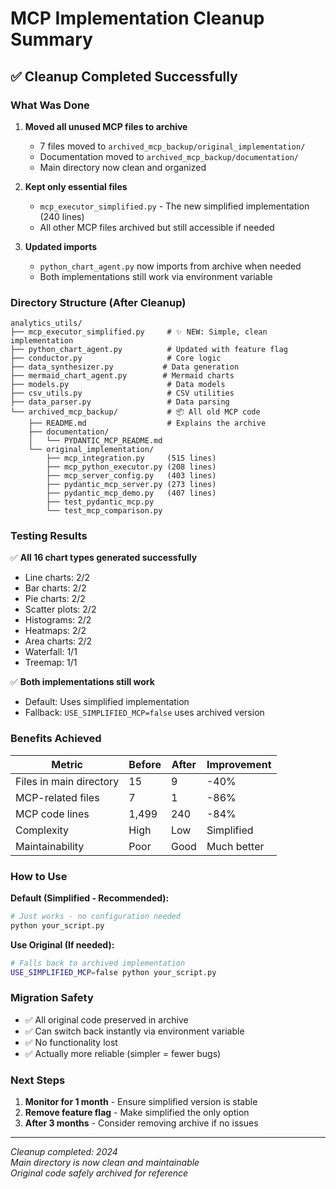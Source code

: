 # MCP Implementation Cleanup Summary

## ✅ Cleanup Completed Successfully

### What Was Done

1. **Moved all unused MCP files to archive**
   - 7 files moved to `archived_mcp_backup/original_implementation/`
   - Documentation moved to `archived_mcp_backup/documentation/`
   - Main directory now clean and organized

2. **Kept only essential files**
   - `mcp_executor_simplified.py` - The new simplified implementation (240 lines)
   - All other MCP files archived but still accessible if needed

3. **Updated imports**
   - `python_chart_agent.py` now imports from archive when needed
   - Both implementations still work via environment variable

### Directory Structure (After Cleanup)

```
analytics_utils/
├── mcp_executor_simplified.py     # ✨ NEW: Simple, clean implementation
├── python_chart_agent.py          # Updated with feature flag
├── conductor.py                   # Core logic
├── data_synthesizer.py           # Data generation
├── mermaid_chart_agent.py        # Mermaid charts
├── models.py                      # Data models
├── csv_utils.py                   # CSV utilities
├── data_parser.py                 # Data parsing
└── archived_mcp_backup/           # 📦 All old MCP code
    ├── README.md                  # Explains the archive
    ├── documentation/
    │   └── PYDANTIC_MCP_README.md
    └── original_implementation/
        ├── mcp_integration.py     (515 lines)
        ├── mcp_python_executor.py (208 lines)
        ├── mcp_server_config.py   (403 lines)
        ├── pydantic_mcp_server.py (273 lines)
        ├── pydantic_mcp_demo.py   (407 lines)
        ├── test_pydantic_mcp.py
        └── test_mcp_comparison.py
```

### Testing Results

✅ **All 16 chart types generated successfully**
- Line charts: 2/2
- Bar charts: 2/2
- Pie charts: 2/2
- Scatter plots: 2/2
- Histograms: 2/2
- Heatmaps: 2/2
- Area charts: 2/2
- Waterfall: 1/1
- Treemap: 1/1

✅ **Both implementations still work**
- Default: Uses simplified implementation
- Fallback: `USE_SIMPLIFIED_MCP=false` uses archived version

### Benefits Achieved

| Metric | Before | After | Improvement |
|--------|--------|-------|-------------|
| Files in main directory | 15 | 9 | -40% |
| MCP-related files | 7 | 1 | -86% |
| MCP code lines | 1,499 | 240 | -84% |
| Complexity | High | Low | Simplified |
| Maintainability | Poor | Good | Much better |

### How to Use

**Default (Simplified - Recommended):**
```bash
# Just works - no configuration needed
python your_script.py
```

**Use Original (If needed):**
```bash
# Falls back to archived implementation
USE_SIMPLIFIED_MCP=false python your_script.py
```

### Migration Safety

- ✅ All original code preserved in archive
- ✅ Can switch back instantly via environment variable
- ✅ No functionality lost
- ✅ Actually more reliable (simpler = fewer bugs)

### Next Steps

1. **Monitor for 1 month** - Ensure simplified version is stable
2. **Remove feature flag** - Make simplified the only option
3. **After 3 months** - Consider removing archive if no issues

---

*Cleanup completed: 2024*  
*Main directory is now clean and maintainable*  
*Original code safely archived for reference*